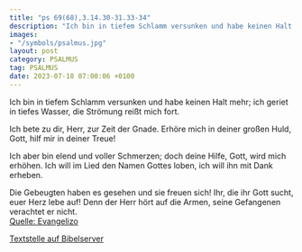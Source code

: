 ```yaml
---
title: "ps 69(68),3.14.30-31.33-34"
description: "Ich bin in tiefem Schlamm versunken und habe keinen Halt mehr; ich geriet in tiefes Wasser, die Strömung reißt mich fort.  Ich bete zu dir, Herr, zur Zeit der Gnade. Erhöre mich in deiner großen Huld, Gott, hilf mir in deiner Treue!  Ich aber bin elend und voller Schmerzen;...."
images:
- "/symbols/psalmus.jpg"
layout: post
category: PSALMUS
tag: PSALMUS
date: 2023-07-18 07:00:06 +0100
---
```

Ich bin in tiefem Schlamm versunken
und habe keinen Halt mehr;
ich geriet in tiefes Wasser,
die Strömung reißt mich fort.

Ich bete zu dir,
Herr, zur Zeit der Gnade.
Erhöre mich in deiner großen Huld,
Gott, hilf mir in deiner Treue!

Ich aber bin elend und voller Schmerzen;
doch deine Hilfe, Gott, wird mich erhöhen.<!--more-->
Ich will im Lied den Namen Gottes loben,
ich will ihn mit Dank erheben.

Die Gebeugten haben es gesehen und sie freuen sich!
Ihr, die ihr Gott sucht, euer Herz lebe auf!
Denn der Herr hört auf die Armen,
seine Gefangenen verachtet er nicht.<br>
[Quelle: Evangelizo](https://evangeliumtagfuertag.org/DE/gospel)

[Textstelle auf Bibelserver](https://www.bibleserver.com/EU/ps69(68),3.14.30-31.33-34)
